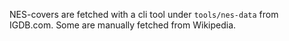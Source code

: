 NES-covers are fetched with a cli tool under `tools/nes-data` from IGDB.com. Some are manually fetched from Wikipedia.